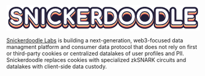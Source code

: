 [![Snickerdoodle Protocol](https://github.com/SnickerdoodleLabs/Snickerdoodle-Theme-Light/blob/main/snickerdoodle_horizontal_notab.png?raw=true)](https://snickerdoodle.com)

[Snickerdoodle Labs](https://snickerdoodle.com) is building a next-generation, web3-focused data managment platform and consumer data protocol that does not rely on first or third-party cookies or centralized datalakes of user profiles and PII. Snickerdoodle replaces cookies with specialized zkSNARK circuits and datalakes with client-side data custody.
